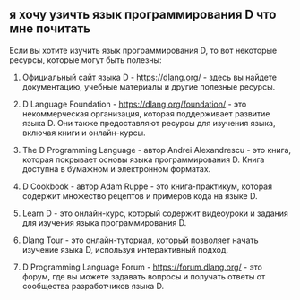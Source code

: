 ## я хочу узичть язык программирования D что мне почитать

Если вы хотите изучить язык программирования D, то вот некоторые ресурсы, которые могут быть полезны:

1. Официальный сайт языка D - https://dlang.org/ - здесь вы найдете документацию, учебные материалы и другие полезные ресурсы.

2. D Language Foundation - https://dlang.org/foundation/ - это некоммерческая организация, которая поддерживает развитие языка D. Они также предоставляют ресурсы для изучения языка, включая книги и онлайн-курсы.

3. The D Programming Language - автор Andrei Alexandrescu - это книга, которая покрывает основы языка программирования D. Книга доступна в бумажном и электронном форматах.

4. D Cookbook - автор Adam Ruppe - это книга-практикум, которая содержит множество рецептов и примеров кода на языке D.

5. Learn D - это онлайн-курс, который содержит видеоуроки и задания для изучения языка программирования D.

6. Dlang Tour - это онлайн-туториал, который позволяет начать изучение языка D, используя интерактивный подход.

7. D Programming Language Forum - https://forum.dlang.org/ - это форум, где вы можете задавать вопросы и получать ответы от сообщества разработчиков языка D.

